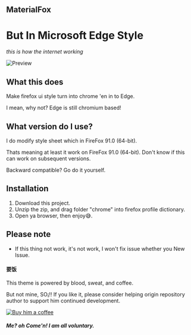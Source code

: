 ## MaterialFox
# But In Microsoft Edge Style
*this is how the internet working*

![Preview](https://github.com/isNijikawa/MaterialFox-in-Microsoft-Edge-Style/blob/master/asset/this%20is%20how%20the%20internet%20work.png)

## What this does
Make firefox ui style turn into chrome 'en in to Edge.

I mean, why not? Edge is still chromium based!

## What version do I use?
I do modify style sheet which in FireFox 91.0 (64-bit).

Thats meaning at least it work on FireFox 91.0 (64-bit). Don't know if this can work on subsequent versions.

Backward compatible? Go do it yourself.

## Installation
1. Download this project.
2. Unzip the zip, and drag folder "chrome" into firefox profile dictionary.
3. Open ya browser, then enjoy😅.

## Please note
+ If this thing not work, it's not work, I won't fix issue whether you New Issue.

#### 要饭
This theme is powered by blood, sweat, and coffee.

But not mine, SO¡‼ If you like it, please consider helping origin repository author to support him continued development.

[![Buy him a coffee](https://github.com/isNijikawa/MaterialFox-in-Microsoft-Edge-Style/blob/master/asset/icon.svg)](https://www.buymeacoffee.com/n4ho5QX2l)

##### Me? oh Come'n! I am all voluntary.
